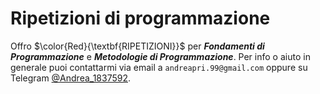 # Ripetizioni di programmazione

Offro $\color{Red}{\textbf{RIPETIZIONI}}$ per
_**Fondamenti di Programmazione**_ e _**Metodologie di Programmazione**_.
Per info o aiuto in generale puoi contattarmi via email a
`andreapri.99@gmail.com` oppure su Telegram [@Andrea_1837592](https://t.me/Andrea_1837592).